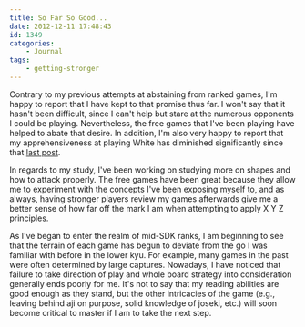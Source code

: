 ```yaml
---
title: So Far So Good...
date: 2012-12-11 17:48:43
id: 1349
categories:
	- Journal
tags:
	- getting-stronger
---
```


Contrary to my previous attempts at abstaining from ranked games, I'm happy to report that I have kept to that promise thus far. I won't say that it hasn't been difficult, since I can't help but stare at the numerous opponents I could be playing. Nevertheless, the free games that I've been playing have helped to abate that desire. In addition, I'm also very happy to report that my apprehensiveness at playing White has diminished significantly since that [last post](http://www.bengozen.com/resistant-to-playing-white/ "Resistant to Playing White").

In regards to my study, I've been working on studying more on shapes and how to attack properly. The free games have been great because they allow me to experiment with the concepts I've been exposing myself to, and as always, having stronger players review my games afterwards give me a better sense of how far off the mark I am when attempting to apply X Y Z principles.

As I've began to enter the realm of mid-SDK ranks, I am beginning to see that the terrain of each game has begun to deviate from the go I was familiar with before in the lower kyu. For example, many games in the past were often determined by large captures. Nowadays, I have noticed that failure to take direction of play and whole board strategy into consideration generally ends poorly for me. It's not to say that my reading abilities are good enough as they stand, but the other intricacies of the game (e.g., leaving behind aji on purpose, solid knowledge of joseki, etc.) will soon become critical to master if I am to take the next step.